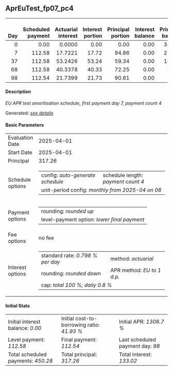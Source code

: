 <h2>AprEuTest_fp07_pc4</h2>
<table>
    <thead style="vertical-align: bottom;">
        <th style="text-align: right;">Day</th>
        <th style="text-align: right;">Scheduled payment</th>
        <th style="text-align: right;">Actuarial interest</th>
        <th style="text-align: right;">Interest portion</th>
        <th style="text-align: right;">Principal portion</th>
        <th style="text-align: right;">Interest balance</th>
        <th style="text-align: right;">Principal balance</th>
        <th style="text-align: right;">Total actuarial interest</th>
        <th style="text-align: right;">Total interest</th>
        <th style="text-align: right;">Total principal</th>
    </thead>
    <tr style="text-align: right;">
        <td class="ci00">0</td>
        <td class="ci01" style="white-space: nowrap;">0.00</td>
        <td class="ci02">0.0000</td>
        <td class="ci03">0.00</td>
        <td class="ci04">0.00</td>
        <td class="ci05">0.00</td>
        <td class="ci06">317.26</td>
        <td class="ci07">0.0000</td>
        <td class="ci08">0.00</td>
        <td class="ci09">0.00</td>
    </tr>
    <tr style="text-align: right;">
        <td class="ci00">7</td>
        <td class="ci01" style="white-space: nowrap;">112.58</td>
        <td class="ci02">17.7221</td>
        <td class="ci03">17.72</td>
        <td class="ci04">94.86</td>
        <td class="ci05">0.00</td>
        <td class="ci06">222.40</td>
        <td class="ci07">17.7221</td>
        <td class="ci08">17.72</td>
        <td class="ci09">94.86</td>
    </tr>
    <tr style="text-align: right;">
        <td class="ci00">37</td>
        <td class="ci01" style="white-space: nowrap;">112.58</td>
        <td class="ci02">53.2426</td>
        <td class="ci03">53.24</td>
        <td class="ci04">59.34</td>
        <td class="ci05">0.00</td>
        <td class="ci06">163.06</td>
        <td class="ci07">70.9647</td>
        <td class="ci08">70.96</td>
        <td class="ci09">154.20</td>
    </tr>
    <tr style="text-align: right;">
        <td class="ci00">68</td>
        <td class="ci01" style="white-space: nowrap;">112.58</td>
        <td class="ci02">40.3378</td>
        <td class="ci03">40.33</td>
        <td class="ci04">72.25</td>
        <td class="ci05">0.00</td>
        <td class="ci06">90.81</td>
        <td class="ci07">111.3025</td>
        <td class="ci08">111.29</td>
        <td class="ci09">226.45</td>
    </tr>
    <tr style="text-align: right;">
        <td class="ci00">98</td>
        <td class="ci01" style="white-space: nowrap;">112.54</td>
        <td class="ci02">21.7399</td>
        <td class="ci03">21.73</td>
        <td class="ci04">90.81</td>
        <td class="ci05">0.00</td>
        <td class="ci06">0.00</td>
        <td class="ci07">133.0424</td>
        <td class="ci08">133.02</td>
        <td class="ci09">317.26</td>
    </tr>
</table>
<h4>Description</h4>
<p><i>EU APR test amortisation schedule, first payment day 7, payment count 4</i></p>
<p>Generated: <i><a href="../GeneratedDate.html">see details</a></i></p>
<h4>Basic Parameters</h4>
<table>
    <tr>
        <td>Evaluation Date</td>
        <td>2025-04-01</td>
    </tr>
    <tr>
        <td>Start Date</td>
        <td>2025-04-01</td>
    </tr>
    <tr>
        <td>Principal</td>
        <td>317.26</td>
    </tr>
    <tr>
        <td>Schedule options</td>
        <td>
            <table>
                <tr>
                    <td>config: <i>auto-generate schedule</i></td>
                    <td>schedule length: <i><i>payment count</i> 4</i></td>
                </tr>
                <tr>
                    <td colspan="2" style="white-space: nowrap;">unit-period config: <i>monthly from 2025-04 on 08</i></td>
                </tr>
            </table>
        </td>
    </tr>
    <tr>
        <td>Payment options</td>
        <td>
            <table>
                <tr>
                    <td>rounding: <i>rounded up</i></td>
                </tr>
                <tr>
                    <td>level-payment option: <i>lower&nbsp;final&nbsp;payment</i></td>
                </tr>
            </table>
        </td>
    </tr>
    <tr>
        <td>Fee options</td>
        <td>no fee
        </td>
    </tr>
    <tr>
        <td>Interest options</td>
        <td>
            <table>
                <tr>
                    <td>standard rate: <i>0.798 % per day</i></td>
                    <td>method: <i>actuarial</i></td>
                </tr>
                <tr>
                    <td>rounding: <i>rounded down</i></td>
                    <td>APR method: <i>EU to 1 d.p.</i></td>
                </tr>
                <tr>
                    <td colspan="2">cap: <i>total 100 %; daily 0.8 %</td>
                </tr>
            </table>
        </td>
    </tr>
</table>
<h4>Initial Stats</h4>
<table>
    <tr>
        <td>Initial interest balance: <i>0.00</i></td>
        <td>Initial cost-to-borrowing ratio: <i>41.93 %</i></td>
        <td>Initial APR: <i>1306.7 %</i></td>
    </tr>
    <tr>
        <td>Level payment: <i>112.58</i></td>
        <td>Final payment: <i>112.54</i></td>
        <td>Last scheduled payment day: <i>98</i></td>
    </tr>
    <tr>
        <td>Total scheduled payments: <i>450.28</i></td>
        <td>Total principal: <i>317.26</i></td>
        <td>Total interest: <i>133.02</i></td>
    </tr>
</table>